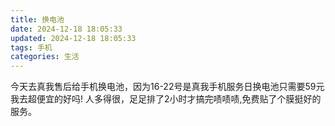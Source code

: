 ```yaml
---
title: 换电池
date: 2024-12-18 18:05:33
updated: 2024-12-18 18:05:33
tags: 手机
categories: 生活
---
```

今天去真我售后给手机换电池，因为16-22号是真我手机服务日换电池只需要59元我去超便宜的好吗!
人多得很，足足排了2小时才搞完啧啧啧,免费贴了个膜挺好的服务。